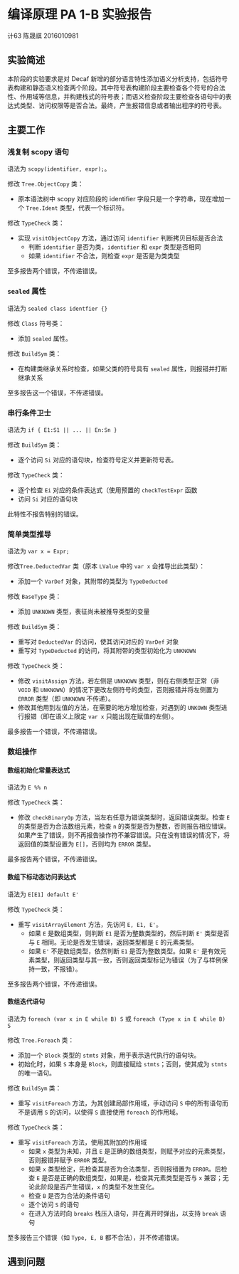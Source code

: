 # 编译原理 PA 1-B 实验报告

计63 陈晟祺 2016010981

## 实验简述

本阶段的实验要求是对 Decaf 新增的部分语言特性添加语义分析支持，包括符号表构建和静态语义检查两个阶段。其中符号表构建阶段主要检查各个符号的合法性、作用域等信息，并构建栈式的符号表；而语义检查阶段主要检查各语句中的表达式类型、访问权限等是否合法。最终，产生报错信息或者输出程序的符号表。

## 主要工作

### 浅复制 scopy 语句

语法为 `scopy(identifier, expr);`。

修改 `Tree.ObjectCopy` 类：

- 原本语法树中 scopy 对应阶段的 identifier 字段只是一个字符串，现在增加一个 `Tree.Ident` 类型，代表一个标识符。

修改 `TypeCheck` 类：

- 实现 `visitObjectCopy` 方法，通过访问 `identifier` 判断拷贝目标是否合法
  - 判断 `identifier` 是否为类，`identifier` 和 `expr` 类型是否相同
  - 如果 `identifier` 不合法，则检查 `expr` 是否是为类类型

至多报告两个错误，不传递错误。

### `sealed` 属性

语法为 `sealed class identfier {}`

修改 `Class` 符号类：

- 添加 `sealed` 属性。

修改 `BuildSym` 类：

- 在构建类继承关系时检查，如果父类的符号具有 `sealed` 属性，则报错并打断继承关系

至多报告这一个错误，不传递错误。

### 串行条件卫士

语法为 `if { E1:S1 || ... || En:Sn }`

修改 `BuildSym` 类：

- 逐个访问 `Si` 对应的语句块，检查符号定义并更新符号表。

修改 `TypeCheck` 类：

- 逐个检查 `Ei` 对应的条件表达式（使用预置的 `checkTestExpr` 函数
- 访问 `Si` 对应的语句块

此特性不报告特别的错误。

### 简单类型推导

语法为 `var x = Expr;`

修改`Tree.DeductedVar` 类（原本 `LValue` 中的 `var x` 会推导出此类型）：

- 添加一个 `VarDef` 对象，其附带的类型为 `TypeDeducted`

修改 `BaseType` 类：

- 添加 `UNKNOWN` 类型，表征尚未被推导类型的变量

修改 `BuildSym` 类：

- 重写对 `DeductedVar` 的访问，使其访问对应的 `VarDef` 对象
- 重写对 `TypeDeducted` 的访问，将其附带的类型初始化为 `UNKNOWN`

修改 `TypeCheck` 类：

- 修改 `visitAssign` 方法，若左侧是 `UNKNOWN` 类型，则在右侧类型正常（非 `VOID` 和 `UNKNOWN`）的情况下更改左侧符号的类型，否则报错并将左侧置为 `ERROR` 类型（即 `UNKNOWN` 不传递）。
- 修改其他用到左值的方法，在需要的地方增加检查，对遇到的 `UNKOWN` 类型进行报错（即在语义上限定 `var x` 只能出现在赋值的左侧）。

最多报告一个错误，不传递错误。

### 数组操作

#### 数组初始化常量表达式

语法为 `E %% n`

修改 `TypeCheck` 类：

- 修改 `checkBinaryOp` 方法，当左右任意为错误类型时，返回错误类型。检查 `E` 的类型是否为合法数组元素，检查 `n` 的类型是否为整数，否则报告相应错误。如果产生了错误，则不再报告操作符不兼容错误。只在没有错误的情况下，将返回值的类型设置为 `E[]`，否则均为 `ERROR` 类型。

最多报告两个错误，不传递错误。

#### 数组下标动态访问表达式

语法为 `E[E1] default E'`

修改 `TypeCheck` 类：

- 重写 `visitArrayElement` 方法，先访问 `E, E1, E'`。
  - 如果 `E` 是数组类型，则判断 `E1` 是否为整数类型的，然后判断 `E'` 类型是否与 `E` 相同。无论是否发生错误，返回类型都是 `E` 的元素类型。
  - 如果 `E'` 不是数组类型，依然判断 `E1` 是否为整数类型。如果 `E'` 是有效元素类型，则返回类型与其一致，否则返回类型标记为错误（为了与样例保持一致，不报错）。

至多报告两个错误，不传递错误。

#### 数组迭代语句

语法为 `foreach (var x in E while B) S` 或 `foreach (Type x in E while B) S`

修改 `Tree.Foreach` 类：

- 添加一个 `Block` 类型的 `stmts` 对象，用于表示迭代执行的语句块。
- 初始化时，如果 `S` 本身是 `Block`，则直接赋给 `stmts`；否则，使其成为 `stmts` 的唯一语句。

修改 `BuildSym` 类：

- 重写 `visitForeach` 方法，为其创建局部作用域，手动访问 `S` 中的所有语句而不是调用 `S` 的访问，以使得 `S` 直接使用 `foreach` 的作用域。

修改 `TypeCheck` 类：

- 重写 `visitForeach` 方法，使用其附加的作用域
  - 如果 `x` 类型为未知，并且 `E` 是正确的数组类型，则赋予对应的元素类型，否则报错并赋予 `ERROR` 类型。
  - 如果 `x` 类型给定，先检查其是否为合法类型，否则报错置为 `ERROR`。后检查 `E` 是否是正确的数组类型，如果是，检查其元素类型是否与 `x` 兼容；无论此阶段是否产生错误，`x` 的类型不发生变化。
  - 检查 `B` 是否为合法的条件语句
  - 逐个访问 `S` 的语句
  - 在进入方法时向 `breaks` 栈压入语句，并在离开时弹出，以支持 `break` 语句

至多报告三个错误（如 `Type, E, B` 都不合法），并不传递错误。

## 遇到问题


